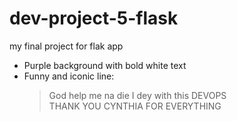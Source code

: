 # dev-project-5-flask
my final project for flak app
- Purple background with bold white text
- Funny and iconic line:
  > God help me na die I dey with this DEVOPS  
  > THANK YOU CYNTHIA FOR EVERYTHING
